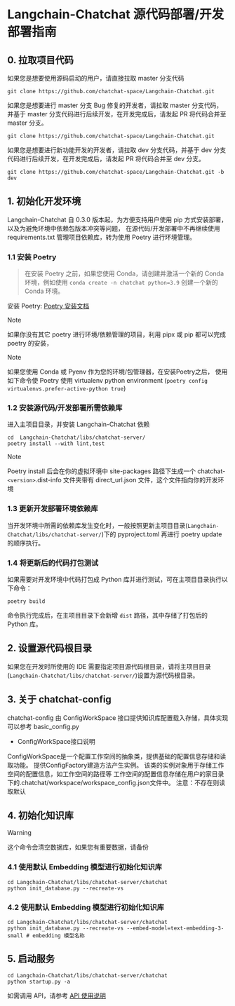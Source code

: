 # Langchain-Chatchat 源代码部署/开发部署指南

## 0. 拉取项目代码

如果您是想要使用源码启动的用户，请直接拉取 master 分支代码

```shell
git clone https://github.com/chatchat-space/Langchain-Chatchat.git
```

如果您是想要进行 master 分支 Bug 修复的开发者，请拉取 master 分支代码，并基于 master 分支代码进行后续开发，在开发完成后，请发起 PR 将代码合并至 master 分支。

```shell
git clone https://github.com/chatchat-space/Langchain-Chatchat.git
```

如果您是想要进行新功能开发的开发者，请拉取 dev 分支代码，并基于 dev 分支代码进行后续开发，在开发完成后，请发起 PR 将代码合并至 dev 分支。

```shell
git clone https://github.com/chatchat-space/Langchain-Chatchat.git -b dev
```

## 1. 初始化开发环境

Langchain-Chatchat 自 0.3.0 版本起，为方便支持用户使用 pip 方式安装部署，以及为避免环境中依赖包版本冲突等问题，
在源代码/开发部署中不再继续使用 requirements.txt 管理项目依赖库，转为使用 Poetry 进行环境管理。

### 1.1 安装 Poetry

> 在安装 Poetry 之前，如果您使用 Conda，请创建并激活一个新的 Conda 环境，例如使用 `conda create -n chatchat python=3.9` 创建一个新的 Conda 环境。

安装 Poetry: [Poetry 安装文档](https://python-poetry.org/docs/#installing-with-pipx)

> [!Note]
> 如果你没有其它 poetry 进行环境/依赖管理的项目，利用 pipx 或 pip 都可以完成 poetry 的安装，

> [!Note]
> 如果您使用 Conda 或 Pyenv 作为您的环境/包管理器，在安装Poetry之后，
> 使用如下命令使 Poetry 使用 virtualenv python environment (`poetry config virtualenvs.prefer-active-python true`)

### 1.2 安装源代码/开发部署所需依赖库

进入主项目目录，并安装 Langchain-Chatchat 依赖

```shell
cd  Langchain-Chatchat/libs/chatchat-server/
poetry install --with lint,test
```

> [!Note]
> Poetry install 后会在你的虚拟环境中 site-packages 路径下生成一个 chatchat-`<version>`.dist-info 文件夹带有 direct_url.json 文件，这个文件指向你的开发环境

### 1.3 更新开发部署环境依赖库

当开发环境中所需的依赖库发生变化时，一般按照更新主项目目录(`Langchain-Chatchat/libs/chatchat-server/`)下的 pyproject.toml 再进行 poetry update 的顺序执行。

### 1.4 将更新后的代码打包测试

如果需要对开发环境中代码打包成 Python 库并进行测试，可在主项目目录执行以下命令：

```shell
poetry build
```

命令执行完成后，在主项目目录下会新增 `dist` 路径，其中存储了打包后的 Python 库。

## 2. 设置源代码根目录

如果您在开发时所使用的 IDE 需要指定项目源代码根目录，请将主项目目录(`Langchain-Chatchat/libs/chatchat-server/`)设置为源代码根目录。

## 3. 关于 chatchat-config

chatchat-config 由 ConfigWorkSpace 接口提供知识库配置载入存储，具体实现可以参考 basic_config.py

- ConfigWorkSpace接口说明

ConfigWorkSpace是一个配置工作空间的抽象类，提供基础的配置信息存储和读取功能。
提供ConfigFactory建造方法产生实例。
该类的实例对象用于存储工作空间的配置信息，如工作空间的路径等
工作空间的配置信息存储在用户的家目录下的.chatchat/workspace/workspace_config.json文件中。
注意：不存在则读取默认

## 4. 初始化知识库

> [!Warning]
> 这个命令会清空数据库，如果您有重要数据，请备份

### 4.1 使用默认 Embedding 模型进行初始化知识库

```shell
cd Langchain-Chatchat/libs/chatchat-server/chatchat
python init_database.py --recreate-vs
```

### 4.2 使用默认 Embedding 模型进行初始化知识库

```shell
cd Langchain-Chatchat/libs/chatchat-server/chatchat
python init_database.py --recreate-vs --embed-model=text-embedding-3-small # embedding 模型名称
```

## 5. 启动服务

```shell
cd Langchain-Chatchat/libs/chatchat-server/chatchat
python startup.py -a
```

如需调用 API，请参考 [API 使用说明](/Users/liuqian/Downloads/Langchain-Chatchat/docs/contributing/api.md)